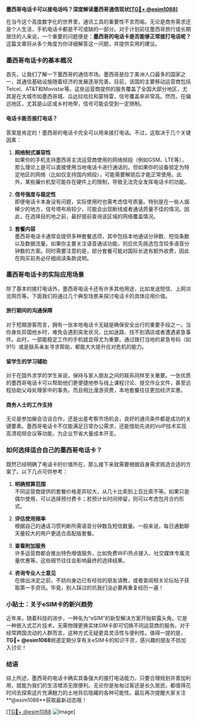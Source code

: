 **墨西哥电话卡可以接电话吗？深度解读墨西哥通信现状[[TG💪+ @esim1088](https://t.me/s/esim1088)]**

在当今这个高度数字化的世界里，通讯工具的重要性不言而喻。无论是商务需求还是个人生活，手机电话卡都是不可或缺的一部分。对于计划前往墨西哥旅行或长期居住的人来说，一个重要的问题便是：**墨西哥的电话卡是否能够正常接打电话呢？** 这篇文章将从多个角度为你详细解答这一问题，并提供实用的建议。

### 墨西哥电话卡的基本概况

首先，让我们了解一下墨西哥的通信市场。墨西哥是拉丁美洲人口最多的国家之一，其通信基础设施随着经济的发展逐渐完善。目前，该国的主要移动运营商包括Telcel、AT&T和Movistar等。这些运营商提供的服务覆盖了全国大部分地区，尤其是在大城市如墨西哥城、瓜达拉哈拉和蒙特雷，信号覆盖率非常高。然而，在偏远地区，尤其是山区或乡村地带，信号可能会受到一定限制。

#### **电话卡能否接打电话？**
答案是肯定的！墨西哥的电话卡完全可以用来接打电话。不过，这取决于几个关键因素：

1. **网络制式兼容性**  
   如果你的手机支持墨西哥主流运营商使用的网络频段（例如GSM、LTE等），那么理论上是可以直接使用当地电话卡进行通话的。但如果你的设备锁定为特定地区的网络（比如仅支持国内频段），可能需要解锁后才能正常使用。此外，某些廉价机型可能存在硬件上的限制，导致无法完全发挥电话卡的功能。

2. **信号强度与稳定性**  
 即便电话卡本身没有问题，实际使用时也需考虑信号质量。特别是在一些人烟稀少的地方，信号塔布局较少，可能会出现断线或者通话质量不佳的情况。因此，在选择目的地之前，最好提前查询该区域的网络覆盖情况。

3. **套餐内容**  
 墨西哥电话卡通常会提供多种套餐选项，其中包括本地通话分钟数、短信条数以及数据流量。如果你主要关注语音通话功能，则应优先挑选包含较多语音分钟数的方案。同时需要注意的是，部分套餐可能对国际长途有额外收费，因此在购买前务必仔细阅读条款说明。

### 墨西哥电话卡的实际应用场景

除了基本的接打电话外，墨西哥电话卡还有许多其他用途，比如发送短信、上网浏览网页等。下面我们将通过几个典型场景来探讨电话卡的具体应用价值。

#### **旅行期间的沟通保障**
对于短期游客而言，拥有一张本地电话卡无疑是确保安全出行的重要手段之一。当你身处异国他乡时，难免会遇到突发状况，比如迷路、找不到酒店或者遭遇紧急事件。此时，一部能稳定工作的手机就显得尤为重要。通过拨打当地的紧急号码（如911）或是联系亲友寻求帮助，都能大大提升应对危机的能力。

#### **留学生的学习辅助**
对于在国外求学的学生来说，保持与家人朋友之间的联系同样至关重要。一张优质的墨西哥电话卡可以帮助他们更便捷地参与线上课程讨论、提交作业文件，甚至远程协助父母处理家中的事务。而且相比漫游资费，本地套餐往往更加经济实惠。

#### **商务人士的工作支持**
无论是参加展会洽谈合作，还是出差考察市场机会，良好的通讯条件都是成功的关键要素。墨西哥电话卡不仅能满足日常办公需求，还能借助先进的VoIP技术实现高清视频会议等功能，为企业节省大量成本开支。

### 如何选择适合自己的墨西哥电话卡？

既然已经明确了电话卡的价值所在，那么接下来就需要根据自身需求挑选合适的方案了。以下几点可供参考：

1. **明确预算范围**  
   不同运营商提供的套餐价格差异较大，从几十比索到上百比索不等。如果只是偶尔使用，可以选择预付费卡；若预计长时间停留，则可以考虑包月合约形式。

2. **评估使用频率**  
   根据自己的通话习惯判断所需语音分钟数及短信数量。一般来说，每日通勤聊天量较大的用户更适合高配版套餐。

3. **查看附加服务**  
 许多运营商都会推出特色增值服务，比如免费WiFi热点接入、社交媒体专属流量优惠等。这些细节往往会影响最终的选择结果。

4. **咨询专业人士意见**  
 在做出决定之前，不妨向身边已有经验的朋友请教，或者查阅相关论坛帖子获取第一手资讯。毕竟，别人踩过的坑我们没必要再重复经历一遍！

### 小贴士：关于eSIM卡的新兴趋势

近年来，随着科技的进步，一种名为“eSIM”的新型解决方案开始崭露头角。它是一种嵌入式芯片技术，无需物理更换实体SIM卡即可切换不同运营商的服务。对于经常跨国流动的人群而言，这种方式无疑更具灵活性与便利性。值得一提的是，**TG💪+ @esim1088**频道定期分享有关eSIM卡的知识干货，感兴趣的朋友不妨加入讨论！

### 结语

综上所述，墨西哥的电话卡确实具备强大的接打电话能力，只要合理规划并善加利用，就能为我们的生活增添无限便利。无论你是匆匆过客还是长久居民，都值得花时间去探索这片充满魅力的土地背后隐藏的各种可能性。最后再次提醒大家关注**@esim1088**获取最新动态哦！

[[TG💪+ @esim1088](https://t.me/s/esim1088) ![Image](https://i.postimg.cc/4NQfJmqS/Snipaste-2025-05-13-00-14-12.png)]
